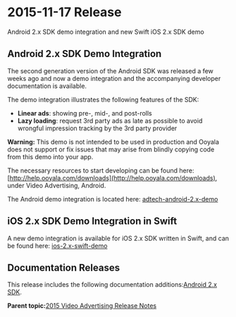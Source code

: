 # 2015-11-17 Release

Android 2.x SDK demo integration and new Swift iOS 2.x SDK demo

## Android 2.x SDK Demo Integration

The second generation version of the Android SDK was released a few weeks ago and now a demo integration and the accompanying developer documentation is available.

The demo integration illustrates the following features of the SDK:

-   **Linear ads**: showing pre-, mid-, and post-rolls
-   **Lazy loading**: request 3rd party ads as late as possible to avoid wrongful impression tracking by the 3rd party provider

**Warning:** This demo is not intended to be used in production and Ooyala does not support or fix issues that may arise from blindly copying code from this demo into your app.

The necessary resources to start developing can be found here: [http://help.ooyala.com/downloads](http://help.ooyala.com/downloads), under Video Advertising, Android.

The Android demo integration is located here: [adtech-android-2.x-demo](https://github.com/ooyala/adtech-android-2.x-demo)

## iOS 2.x SDK Demo Integration in Swift

A new demo integration is available for iOS 2.x SDK written in Swift, and can be found here: [ios-2.x-swift-demo](https://github.com/ooyala/ios-2.x-swift-demo)

## Documentation Releases

This release includes the following documentation additions:[Android 2.x SDK](../ad_serving/dg/android_2_diy_toolkit.md).

**Parent topic:**[2015 Video Advertising Release Notes](../../oadtech/relnotes/adtech_relnotes_2015.md)

